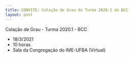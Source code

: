```yaml
---
title: CONVITE: Colação de Grau da Turma 2020.1 do BCC
layout: post
---
```


Colação de Grau - Turma 2020.1 - BCC

- 18/3/2021
- 10 horas
- Sala da Congregação do IME-UFBA (Virtual)

